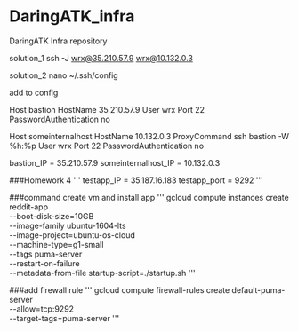 # DaringATK_infra
DaringATK Infra repository

solution_1
ssh -J wrx@35.210.57.9 wrx@10.132.0.3

solution_2
nano ~/.ssh/config

add to config

Host bastion
   HostName 35.210.57.9
   User wrx
   Port 22
   PasswordAuthentication no

Host someinternalhost
   HostName 10.132.0.3
   ProxyCommand ssh bastion -W %h:%p
   User wrx
   Port 22
   PasswordAuthentication no

bastion_IP = 35.210.57.9
someinternalhost_IP = 10.132.0.3


###Homework 4 
'''
testapp_IP = 35.187.16.183
testapp_port = 9292
'''

###command create vm and install app
'''
gcloud compute instances create reddit-app\
  --boot-disk-size=10GB \
  --image-family ubuntu-1604-lts \
  --image-project=ubuntu-os-cloud \
  --machine-type=g1-small \
  --tags puma-server \
  --restart-on-failure \
  --metadata-from-file startup-script=./startup.sh
'''

###add firewall  rule
'''
gcloud compute firewall-rules create default-puma-server\
  --allow=tcp:9292 \
  --target-tags=puma-server
'''
